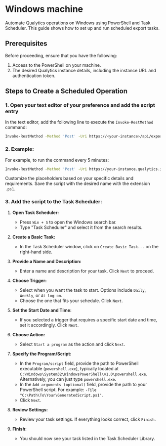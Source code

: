 # Windows machine

Automate Qualytics operations on Windows using PowerShell and Task Scheduler. This guide shows how to set up and run scheduled export tasks.

## Prerequisites
Before proceeding, ensure that you have the following:

1. Access to the PowerShell on your machine.
3. The desired Qualytics instance details, including the instance URL and authentication token.


## Steps to Create a Scheduled Operation

### 1. Open your text editor of your preference and add the script entry

In the text editor, add the following line to execute the `Invoke-RestMethod` command:

```bash
Invoke-RestMethod -Method 'Post' -Uri https://<your-instance>/api/export/anomalies?datastore=<datastore-id>&containers=<container-id-one>&containers=<container-id-two> -Headers @{'Authorization' = 'Bearer <your-token>'; 'Content-Type' = 'application/json'}
```

### 2. Example:

For example, to run the command every 5 minutes:

```bash
Invoke-RestMethod -Method 'Post' -Uri https://your-instance.qualytics.io/api/export/anomalies?datastore=123&containers=44&containers=22 -Headers @{'Authorization' = 'Bearer eyJhbGciOiJIUzI1NiIsInR5cCI6IkpXVCJ9...'; 'Content-Type' = 'application/json'}
```

Customize the placeholders based on your specific details and requirements. Save the script with the desired name with the extension `.ps1`.

### 3. Add the script to the Task Scheduler:

1. **Open Task Scheduler:**
    - Press `Win + S` to open the Windows search bar.
    - Type "Task Scheduler" and select it from the search results.

2. **Create a Basic Task:**
    - In the Task Scheduler window, click on `Create Basic Task...` on the right-hand side.

3. **Provide a Name and Description:**
    - Enter a name and description for your task. Click `Next` to proceed.

4. **Choose Trigger:**
    - Select when you want the task to start. Options include `Daily`, `Weekly`, or `At log on`.
    - Choose the one that fits your schedule. Click `Next`.

5. **Set the Start Date and Time:**
    - If you selected a trigger that requires a specific start date and time, set it accordingly. Click `Next`.

6. **Choose Action:**
    - Select `Start a program` as the action and click `Next`.

7. **Specify the Program/Script:**
    - In the `Program/script` field, provide the path to PowerShell executable (`powershell.exe`), typically located at `C:\Windows\System32\WindowsPowerShell\v1.0\powershell.exe`. Alternatively, you can just type `powershell.exe`.
    - In the `Add arguments (optional)` field, provide the path to your PowerShell script. For example: `-File "C:\Path\To\Your\GeneratedScript.ps1"`.
    - Click `Next`.

8. **Review Settings:**
    - Review your task settings. If everything looks correct, click `Finish`.

9. **Finish:**
    - You should now see your task listed in the Task Scheduler Library.
